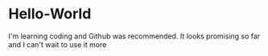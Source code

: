 Hello-World
===========

I'm learning coding and Github was recommended. It looks promising so far and I can't wait to use it more
